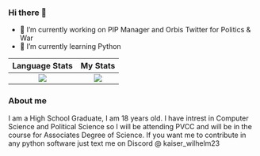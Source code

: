 ### Hi there 👋

- 🔭 I’m currently working on PIP Manager and Orbis Twitter for Politics & War
- 🌱 I’m currently learning Python


Language Stats             |  My Stats
:-------------------------:|:-------------------------:
![](https://github-readme-stats.vercel.app/api/top-langs/?username=blaze005&langs_count=10&layout=compact&theme=dark&hide_title=true)  |  ![](https://github-readme-stats.vercel.app/api?username=blaze005&theme=dark&hide_title=true&count_private=true&show_icons=true)



### About me

I am a High School Graduate, I am 18 years old. I have intrest in Computer Science and Political Science so I will be attending PVCC and will be in the course for Associates Degree of Science. If you want me to contribute in any python software just text me on Discord @ kaiser_wilhelm23
